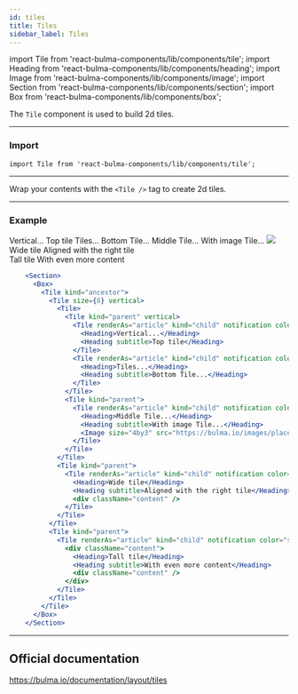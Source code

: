 ```yaml
---
id: tiles
title: Tiles
sidebar_label: Tiles
---
```

import Tile from 'react-bulma-components/lib/components/tile';
import Heading from 'react-bulma-components/lib/components/heading';
import Image from 'react-bulma-components/lib/components/image';
import Section from 'react-bulma-components/lib/components/section';
import Box from 'react-bulma-components/lib/components/box';



The `Tile` component is used to build 2d tiles.

---
### **Import**

```shell
import Tile from 'react-bulma-components/lib/components/tile';
```
---
Wrap your contents with the `<Tile />` tag to create 2d tiles.

---

### **Example**

 <div>
    <Section>
      <Box>
        <Tile kind="ancestor">
          <Tile size={8} vertical>
            <Tile>
              <Tile kind="parent" vertical>
                <Tile renderAs="article" kind="child" notification color="primary" >
                  <Heading>Vertical...</Heading>
                  <Heading subtitle>Top tile</Heading>
                </Tile>
                <Tile renderAs="article" kind="child" notification color="warning">
                  <Heading>Tiles...</Heading>
                  <Heading subtitle>Bottom Tile...</Heading>
                </Tile>
              </Tile>
              <Tile kind="parent">
                <Tile renderAs="article" kind="child" notification color="info">
                  <Heading>Middle Tile...</Heading>
                  <Heading subtitle>With image Tile...</Heading>
                  <Image size="4by3" src="https://bulma.io/images/placeholders/640x480.png" />
                </Tile>
              </Tile>
            </Tile>
            <Tile kind="parent">
              <Tile renderAs="article" kind="child" notification color="danger">
                <Heading>Wide tile</Heading>
                <Heading subtitle>Aligned with the right tile</Heading>
                <div className="content" />
              </Tile>
            </Tile>
          </Tile>
          <Tile kind="parent">
            <Tile renderAs="article" kind="child" notification color="success">
              <div className="content">
                <Heading>Tall tile</Heading>
                <Heading subtitle>With even more content</Heading>
                <div className="content" />
              </div>
            </Tile>
          </Tile>
        </Tile>
      </Box>
    </Section>
</div>



```jsx
    <Section>
      <Box>
        <Tile kind="ancestor">
          <Tile size={8} vertical>
            <Tile>
              <Tile kind="parent" vertical>
                <Tile renderAs="article" kind="child" notification color="primary" >
                  <Heading>Vertical...</Heading>
                  <Heading subtitle>Top tile</Heading>
                </Tile>
                <Tile renderAs="article" kind="child" notification color="warning">
                  <Heading>Tiles...</Heading>
                  <Heading subtitle>Bottom Tile...</Heading>
                </Tile>
              </Tile>
              <Tile kind="parent">
                <Tile renderAs="article" kind="child" notification color="info">
                  <Heading>Middle Tile...</Heading>
                  <Heading subtitle>With image Tile...</Heading>
                  <Image size="4by3" src="https://bulma.io/images/placeholders/640x480.png" />
                </Tile>
              </Tile>
            </Tile>
            <Tile kind="parent">
              <Tile renderAs="article" kind="child" notification color="danger">
                <Heading>Wide tile</Heading>
                <Heading subtitle>Aligned with the right tile</Heading>
                <div className="content" />
              </Tile>
            </Tile>
          </Tile>
          <Tile kind="parent">
            <Tile renderAs="article" kind="child" notification color="success">
              <div className="content">
                <Heading>Tall tile</Heading>
                <Heading subtitle>With even more content</Heading>
                <div className="content" />
              </div>
            </Tile>
          </Tile>
        </Tile>
      </Box>
    </Section>

```
---


## Official documentation

https://bulma.io/documentation/layout/tiles

